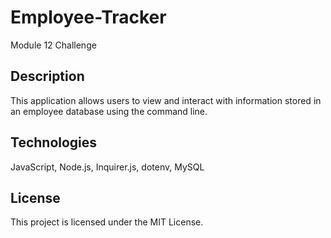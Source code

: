 # Employee-Tracker

Module 12 Challenge

## Description

This application allows users to view and interact with information stored in an employee database using the command line.

## Technologies

JavaScript, Node.js, Inquirer.js, dotenv, MySQL

## License

This project is licensed under the MIT License.
